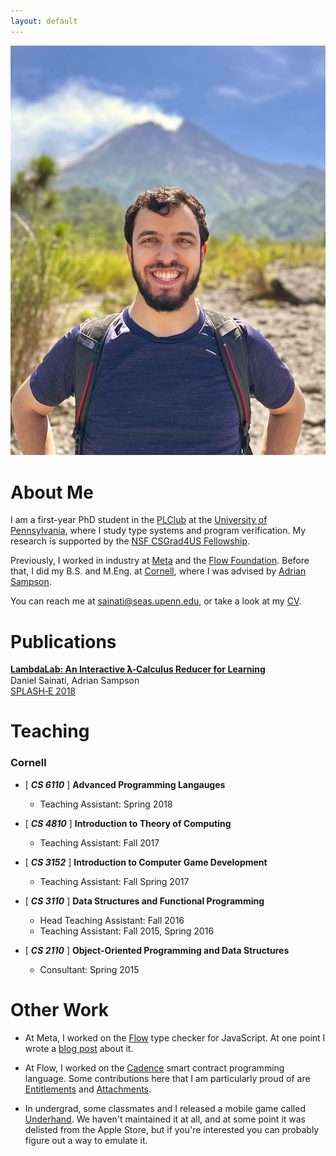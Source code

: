```yaml
---
layout: default
---
```

<img class="profile-picture" src="/picture.png"> 

# About Me

I am a first-year PhD student in the [PLClub](https://www.cis.upenn.edu/~plclub/) at the [University of Pennsylvania](https://www.cis.upenn.edu/),
where I study type systems and program verification. 
My research is supported by the [NSF CSGrad4US Fellowship](https://new.nsf.gov/cise/graduate-fellowships).

Previously, I worked in industry at [Meta](https://opensource.fb.com/) and the [Flow Foundation](https://flow.com/).
Before that, I did my B.S. and M.Eng. at [Cornell](https://www.cs.cornell.edu/), where I was advised by [Adrian Sampson](https://www.cs.cornell.edu/~asampson/). 

You can reach me at [sainati@seas.upenn.edu](mailto:sainati@seas.upenn.edu), or take a look at my [CV](./CV.pdf).

# Publications

**[LambdaLab: An Interactive 𝛌‑Calculus Reducer for Learning](https://www.cs.cornell.edu/~asampson/media/papers/lambdalab-splashe2018.pdf)**\
Daniel Sainati, Adrian Sampson\
[SPLASH‑E 2018](https://2018.splashcon.org/track/splash-2018-SPLASH-E?)

# Teaching

### Cornell
* [ ***CS 6110*** ] **Advanced Programming Langauges**
    * Teaching Assistant: Spring 2018


* [ ***CS 4810*** ] **Introduction to Theory of Computing**
    * Teaching Assistant: Fall 2017


* [ ***CS 3152*** ] **Introduction to Computer Game Development**
    * Teaching Assistant: Fall Spring 2017


* [ ***CS 3110*** ] **Data Structures and Functional Programming**
    * Head Teaching Assistant: Fall 2016
    * Teaching Assistant: Fall 2015, Spring 2016


* [ ***CS 2110*** ] **Object‑Oriented Programming and Data Structures**
    * Consultant: Spring 2015

# Other Work

* At Meta, I worked on the [Flow](https://flow.org/) type checker for JavaScript. 
At one point I wrote a [blog post](https://medium.com/flow-type/sound-typing-for-this-in-flow-d62db2af969e) about it. 

* At Flow, I worked on the [Cadence](https://cadence-lang.org/) smart contract programming language. 
Some contributions here that I am particularly proud of are [Entitlements](https://cadence-lang.org/docs/1.0/language/access-control#entitlements) and [Attachments](https://cadence-lang.org/docs/1.0/language/attachments).

* In undergrad, some classmates and I released a mobile game called [Underhand](https://play.google.com/store/apps/details?id=edu.cornell.gdiac.underhand&hl=en_US&pli=1).
We haven't maintained it at all, and at some point it was delisted from the Apple Store, but if you're interested you can probably figure out a way to emulate it.


